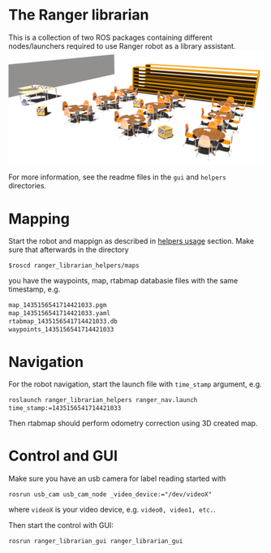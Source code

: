 The Ranger librarian
====================

This is a collection of two ROS packages containing different nodes/launchers required to use Ranger robot as a library assistant.
![Rangers as library assistants](docs/figures/ranger_library_3d.png "Rangers in the library environment")

For more information, see the readme files in the `gui` and `helpers` directories.

# Mapping

Start the robot and mappign as described in [helpers usage](https://github.com/chili-epfl/ranger_librarian/tree/master/helpers#usage) section.
Make sure that afterwards in the directory
```
$roscd ranger_librarian_helpers/maps
```
you have the waypoints, map, rtabmap databasie files with the same timestamp, e.g.
```
map_1435156541714421033.pgm
map_1435156541714421033.yaml
rtabmap_1435156541714421033.db
waypoints_1435156541714421033
```
# Navigation

For the robot navigation, start the launch file with `time_stamp` argument, e.g.
```
roslaunch ranger_librarian_helpers ranger_nav.launch time_stamp:=1435156541714421033
```
Then rtabmap should perform odometry correction using 3D created map.

# Control and GUI

Make sure you have an usb camera for label reading started with
```
rosrun usb_cam usb_cam_node _video_device:="/dev/videoX"
```
where `videoX` is your video device, e.g. `video0, video1, etc.`.

Then start the control with GUI:
```
rosrun ranger_librarian_gui ranger_librarian_gui
```
